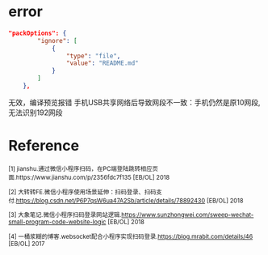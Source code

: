 # error
```json
"packOptions": {
		"ignore": [
			{
				"type": "file",
				"value": "README.md"
			}
		]
	},
```
无效，编译预览报错
手机USB共享网络后导致网段不一致：手机仍然是原10网段,无法识别192网段

# Reference
<small>
[1] jianshu.通过微信小程序扫码，在PC端登陆跳转相应页面.https://www.jianshu.com/p/2356fdc7f135 [EB/OL] 2018

[2] 大转转FE.微信小程序使用场景延伸：扫码登录、扫码支付.https://blog.csdn.net/P6P7qsW6ua47A2Sb/article/details/78892430 [EB/OL] 2018

[3] 大象笔记.微信小程序扫码登录网站逻辑.https://www.sunzhongwei.com/sweep-wechat-small-program-code-website-logic [EB/OL] 2018

[4] 一桶浆糊的博客.websocket配合小程序实现扫码登录.https://blog.mrabit.com/details/46 [EB/OL] 2017

</small>